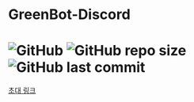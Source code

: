 # GreenBot-Discord
![GitHub](https://img.shields.io/github/license/GreenScreen410/GreenBot-Discord?style=for-the-badge) ![GitHub repo size](https://img.shields.io/github/repo-size/GreenScreen410/GreenBot-Discord?style=for-the-badge) ![GitHub last commit](https://img.shields.io/github/last-commit/GreenScreen410/GreenBot-Discord?style=for-the-badge)
==
[초대 링크](https://discord.com/api/oauth2/authorize?client_id=767371161083314236&permissions=8&scope=bot)
